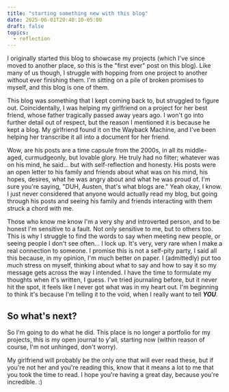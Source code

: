 ```yaml
---
title: "starting something new with this blog"
date: 2025-06-01T20:40:10-05:00
draft: false
topics:
  - reflection
---
```


I originally started this blog to showcase my projects (which I've since moved
to another place, so this is the "first ever" post on this blog). Like many of
us though, I struggle with hopping from one project to another without ever
finishing them. I'm sitting on a pile of broken promises to myself, and this
blog is one of them.

This blog was something that I kept coming back to, but struggled to figure out.
Coincidentally, I was helping my girlfriend on a project for her best friend,
whose father tragically passed away years ago. I won't go into further detail
out of respect, but the reason I mentioned it is because he kept a blog. My
girlfriend found it on the Wayback Machine, and I've been helping her transcribe
it all into a document for her friend.

Wow, are his posts are a time capsule from the 2000s, in all its middle-aged,
curmudgeonly, but lovable glory. He truly had no filter; whatever was on his
mind, he said... but with self-reflection and honesty. His posts were an open
letter to his family and friends about what was on his mind, his hopes, desires,
what he was angry about and what he was proud of. I'm sure you're saying, "DUH,
Austen, that's what blogs are." Yeah okay, I know. I just never considered that
anyone would actually read my blog, but going through his posts and seeing his
family and friends interacting with them struck a chord with me.

Those who know me know I'm a very shy and introverted person, and to be honest
I'm sensitive to a fault. Not only sensitive to me, but to others too. This is
why I struggle to find the words to say when meeting new people, or seeing
people I don't see often... I lock up. It's very, very rare when I make a real
connection to someone. I promise this is not a self-pity party, I said all this
because, in my opinion, I'm much better on paper. I (admittedly) put too much
stress on myself, thinking about what to say and how to say it so my message
gets across the way I intended. I have the time to formulate my thoughts when
it's written, I guess. I've tried journaling before, but it never hit the spot,
it feels like I never got what was in my heart out. I'm beginning to think it's
because I'm telling it to the void, when I really want to tell **_YOU_**.

## So what's next?

So I'm going to do what he did. This place is no longer a portfolio for my
projects, this is my open journal to y'all, starting now (within reason of
course, I'm not unhinged, don't worry).

My girlfriend will probably be the only one that will ever read these, but if
you're not her and you're reading this, know that it means a lot to me that you
took the time to read. I hope you're having a great day, because you're
incredible. :)
